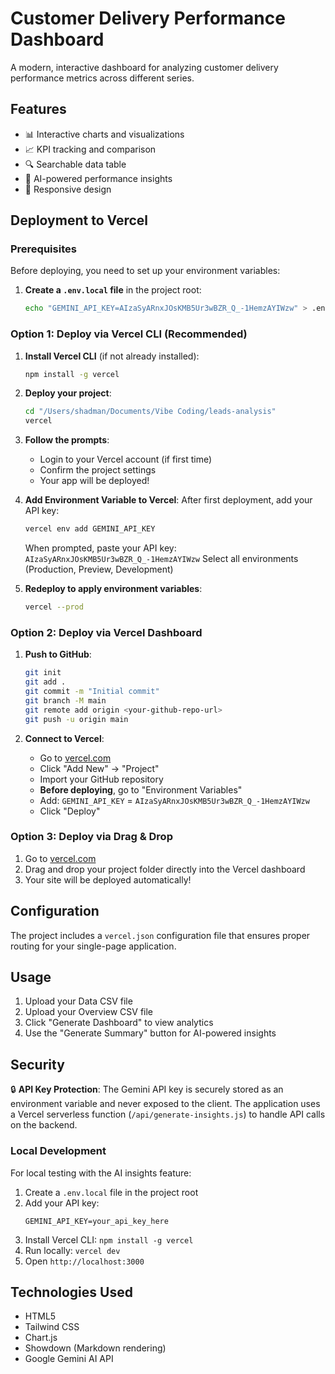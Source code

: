# Customer Delivery Performance Dashboard

A modern, interactive dashboard for analyzing customer delivery performance metrics across different series.

## Features

- 📊 Interactive charts and visualizations
- 📈 KPI tracking and comparison
- 🔍 Searchable data table
- 🤖 AI-powered performance insights
- 📱 Responsive design

## Deployment to Vercel

### Prerequisites

Before deploying, you need to set up your environment variables:

1. **Create a `.env.local` file** in the project root:
   ```bash
   echo "GEMINI_API_KEY=AIzaSyARnxJOsKMB5Ur3wBZR_Q_-1HemzAYIWzw" > .env.local
   ```

### Option 1: Deploy via Vercel CLI (Recommended)

1. **Install Vercel CLI** (if not already installed):
   ```bash
   npm install -g vercel
   ```

2. **Deploy your project**:
   ```bash
   cd "/Users/shadman/Documents/Vibe Coding/leads-analysis"
   vercel
   ```

3. **Follow the prompts**:
   - Login to your Vercel account (if first time)
   - Confirm the project settings
   - Your app will be deployed!

4. **Add Environment Variable to Vercel**:
   After first deployment, add your API key:
   ```bash
   vercel env add GEMINI_API_KEY
   ```
   When prompted, paste your API key: `AIzaSyARnxJOsKMB5Ur3wBZR_Q_-1HemzAYIWzw`
   Select all environments (Production, Preview, Development)

5. **Redeploy to apply environment variables**:
   ```bash
   vercel --prod
   ```

### Option 2: Deploy via Vercel Dashboard

1. **Push to GitHub**:
   ```bash
   git init
   git add .
   git commit -m "Initial commit"
   git branch -M main
   git remote add origin <your-github-repo-url>
   git push -u origin main
   ```

2. **Connect to Vercel**:
   - Go to [vercel.com](https://vercel.com)
   - Click "Add New" → "Project"
   - Import your GitHub repository
   - **Before deploying**, go to "Environment Variables"
   - Add: `GEMINI_API_KEY` = `AIzaSyARnxJOsKMB5Ur3wBZR_Q_-1HemzAYIWzw`
   - Click "Deploy"

### Option 3: Deploy via Drag & Drop

1. Go to [vercel.com](https://vercel.com)
2. Drag and drop your project folder directly into the Vercel dashboard
3. Your site will be deployed automatically!

## Configuration

The project includes a `vercel.json` configuration file that ensures proper routing for your single-page application.

## Usage

1. Upload your Data CSV file
2. Upload your Overview CSV file
3. Click "Generate Dashboard" to view analytics
4. Use the "Generate Summary" button for AI-powered insights

## Security

🔒 **API Key Protection**: The Gemini API key is securely stored as an environment variable and never exposed to the client. The application uses a Vercel serverless function (`/api/generate-insights.js`) to handle API calls on the backend.

### Local Development

For local testing with the AI insights feature:

1. Create a `.env.local` file in the project root
2. Add your API key:
   ```
   GEMINI_API_KEY=your_api_key_here
   ```
3. Install Vercel CLI: `npm install -g vercel`
4. Run locally: `vercel dev`
5. Open `http://localhost:3000`

## Technologies Used

- HTML5
- Tailwind CSS
- Chart.js
- Showdown (Markdown rendering)
- Google Gemini AI API

